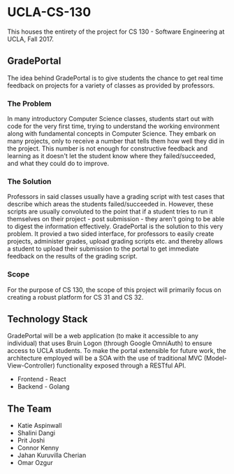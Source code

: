 # UCLA-CS-130
This houses the entirety of the project for CS 130 - Software Engineering at UCLA, Fall 2017.

## GradePortal

The idea behind GradePortal is to give students the chance to get real time feedback on projects for a variety of classes as provided by professors.

### The Problem

In many introductory Computer Science classes, students start out with code for the very first time, trying to understand the working environment along with fundamental concepts in Computer Science. They embark on many projects, only to receive a number that tells them how well they did in the project. This number is not enough for constructive feedback and learning as it doesn't let the student know where they failed/succeeded, and what they could do to improve.

### The Solution

Professors in said classes usually have a grading script with test cases that describe which areas the students failed/succeeded in. However, these scripts are usually convoluted to the point that if a student tries to run it themselves on their project - post submission - they aren't going to be able to digest the information effectively. GradePortal is the solution to this very problem. It provied a two sided interface, for professors to easily create projects, administer grades, upload grading scripts etc. and thereby allows a student to upload their submission to the portal to get immediate feedback on the results of the grading script.

### Scope

For the purpose of CS 130, the scope of this project will primarily focus on creating a robust platform for CS 31 and CS 32.

## Technology Stack

GradePortal will be a web application (to make it accessible to any individual) that uses Bruin Logon (through Google OmniAuth) to ensure access to UCLA students. To make the portal extensible for future work, the architecture employed will be a SOA with the use of traditional MVC (Model-View-Controller) functionality exposed through a RESTful API.

* Frontend - React
* Backend - Golang

## The Team

* Katie Aspinwall
* Shalini Dangi
* Prit Joshi
* Connor Kenny
* Jahan Kuruvilla Cherian
* Omar Ozgur
